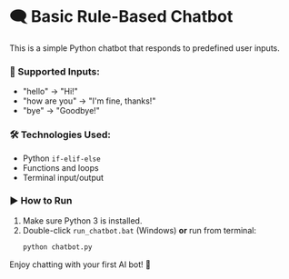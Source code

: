 # 🗨️ Basic Rule-Based Chatbot

This is a simple Python chatbot that responds to predefined user inputs.

### 💬 Supported Inputs:
- "hello" → "Hi!"
- "how are you" → "I'm fine, thanks!"
- "bye" → "Goodbye!"

### 🛠 Technologies Used:
- Python `if-elif-else`
- Functions and loops
- Terminal input/output

### ▶️ How to Run
1. Make sure Python 3 is installed.
2. Double-click `run_chatbot.bat` (Windows) **or** run from terminal:
   ```bash
   python chatbot.py
   ```

Enjoy chatting with your first AI bot! 🤖
